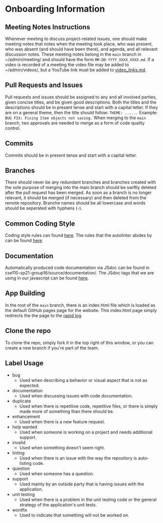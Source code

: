 # Onboarding Information

## Meeting Notes Instructions
Whenever meeting to discuss project-related issues, one should make meeting notes that notes when the meeting took place, who was present, who was absent (and should have been there), and agenda, and all relevant discussion notes.
These meeting notes belong in the ```main``` branch in ~/admin/meeting/ and should have the form ```MM-DD-YYYY_XXXX_XXXX.md```.
If a video is recorded of a meeting the video file may be added to ~/admin/videos/, but a YouTube link must be added to [video_links.md](https://github.com/Max-Edelson/cse110-sp21-group16/blob/main/admin/videos/video_links.md).

## Pull Requests and Issues
Pull requests and issues should be assigned to any and all involved parties, given concise titles, and be given good descriptions. Both the titles and the descriptions should be in present tense and start with a capital letter. If they are on a general theme, then the title should follow: ```THEME: ......```
Example: ```BUG FIX: Fixing Item objects not saving.``` When merging to the ```main``` branch, two approvals are needed to merge as a form of code quality control.

## Commits
Commits should be in present tense and start with a capital letter.

## Branches
There should never be any redundant branches and branches created with the sole purpose of merging into the main branch should be swiftly deleted after the pull request has been merged. As soon as a branch is no longer relevant, it should be merged (if necessary) and then deleted from the remote repository.
Branche names should be all lowercase and words should be seperated with hyphens (-).

## Common Coding Style
Coding style rules can found [here](https://github.com/Max-Edelson/cse110-sp21-group16/blob/main/specs/house_styles/backend_house_style.md).
The rules that the autolinter abides by can be found [here](https://github.com/Max-Edelson/cse110-sp21-group16/blob/collection_team/specs/house_styles/auto_linting_rules.md).

## Documentation
Automatically produced code documentation via JSdoc can be found in cse110-sp21-group16/source/documentation/. The JSdoc tags that we are using in our javascript can be found [here](https://github.com/Max-Edelson/cse110-sp21-group16/blob/collection_team/specs/house_styles/block_tags_for_jsdoc.md).

## App Building
In the root of the ```main``` branch, there is an index.html file which is loaded as the default GitHub pages page for the website. This index.html page simply redirects the the page to the [rapid log](https://github.com/Max-Edelson/cse110-sp21-group16/tree/main/source/rapid_log).

## Clone the repo
To clone the repo, simply fork it in the top right of this window, or you can create a new branch if you're part of the team.

## Label Usage
* bug
    * Used when describing a behavior or visual aspect that is not as expected.
* documentation
    * Used when discussing issues with code documentation.
* duplicate
    * Used when there is repetitive code, repetitive files, or there is simply made more of something than there should be.
* enhancement
    * Used when there is a new feature request.
* help wanted
    * Used when someone is working on a project and needs additional support.
* invalid
    * Used when something doesn't seem right.
* linting
    * Used when there is an issue with the way the repository is auto-listing code.
* question
    * Used when someone has a question.
* support
    * Used mainly by an outside party that is having issues with the application.
* unit testing
    * Used when there is a problem in the unit testing code or the general strategy of the application's unit tests.
* wontfix
    * Used to indicate that something will not be worked on.
